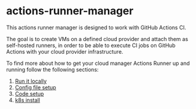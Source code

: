 # actions-runner-manager

This actions runner manager is designed to work with GitHub Actions CI.

The goal is to create VMs on a defined cloud provider and attach them as self-hosted runners, in order to be able to execute CI jobs on GitHub Actions with your cloud provider infrastructure.

To find more about how to get your cloud manager Actions Runner up and running follow the following sections:

1. [Run it locally](docs/run-it-locally.md)
1. [Config file setup](docs/config.md)
1. [Code setup](docs/coding-setup.md)
1. [k8s install](charts/openstack-actions-runner/README.md)
